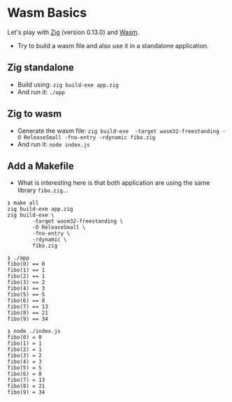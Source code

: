 # Wasm Basics

Let's play with [Zig](https://ziglang.org/) (version 0.13.0) and [Wasm](https://webassembly.org/). 
- Try to build a wasm file and also use it in a standalone application.

## Zig standalone

- Build using: `zig build-exe app.zig`
- And run it: `./app`

## Zig to wasm

- Generate the wasm file: `zig build-exe  -target wasm32-freestanding -O ReleaseSmall -fno-entry -rdynamic fibo.zig`
- And run it: `node index.js`

## Add a Makefile

- What is interesting here is that both application are using the same library `fibo.zig`...
```
❯ make all
zig build-exe app.zig
zig build-exe \
        -target wasm32-freestanding \
        -O ReleaseSmall \
        -fno-entry \
        -rdynamic \
        fibo.zig

❯ ./app
fibo(0) == 0
fibo(1) == 1
fibo(2) == 1
fibo(3) == 2
fibo(4) == 3
fibo(5) == 5
fibo(6) == 8
fibo(7) == 13
fibo(8) == 21
fibo(9) == 34

❯ node ./index.js
fibo(0) = 0
fibo(1) = 1
fibo(2) = 1
fibo(3) = 2
fibo(4) = 3
fibo(5) = 5
fibo(6) = 8
fibo(7) = 13
fibo(8) = 21
fibo(9) = 34
```

